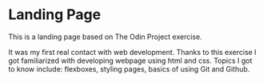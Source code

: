 # Landing Page

This is a landing page based on The Odin Project exercise.

It was my first real contact with web development. Thanks to this exercise I got familiarized with developing webpage using html and css. Topics I got to know include: flexboxes, styling pages, basics of using Git and Github.

